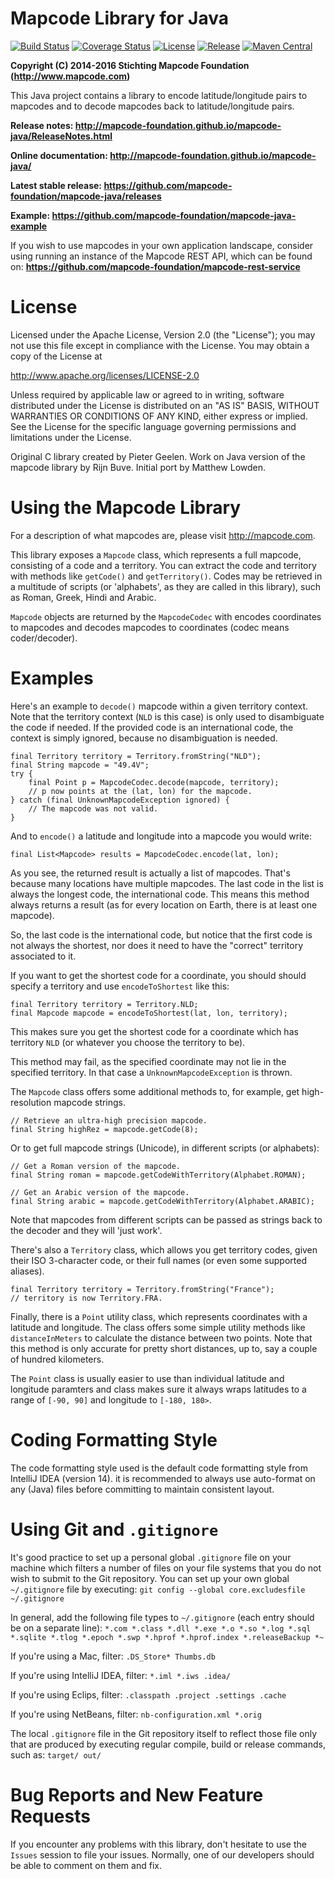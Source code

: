 # Mapcode Library for Java

[![Build Status](https://img.shields.io/travis/mapcode-foundation/mapcode-java.svg?maxAge=3600)](https://travis-ci.org/mapcode-foundation/mapcode-java)
[![Coverage Status](https://coveralls.io/repos/github/mapcode-foundation/mapcode-java/badge.svg?branch=master&maxAge=3600)](https://coveralls.io/github/mapcode-foundation/mapcode-java?branch=master)
[![License](http://img.shields.io/badge/license-APACHE2-blue.svg)]()
[![Release](https://img.shields.io/github/release/mapcode-foundation/mapcode-java.svg?maxAge=3600)](https://github.com/mapcode-foundation/mapcode-java/releases)
[![Maven Central](https://img.shields.io/maven-central/v/com.mapcode/mapcode.svg?maxAge=3600)](https://maven-badges.herokuapp.com/maven-central/com.mapcode/mapcode)

**Copyright (C) 2014-2016 Stichting Mapcode Foundation (http://www.mapcode.com)**

This Java project contains a library to encode latitude/longitude pairs to mapcodes
and to decode mapcodes back to latitude/longitude pairs.

**Release notes: http://mapcode-foundation.github.io/mapcode-java/ReleaseNotes.html**

**Online documentation: http://mapcode-foundation.github.io/mapcode-java/**

**Latest stable release: https://github.com/mapcode-foundation/mapcode-java/releases**

**Example: https://github.com/mapcode-foundation/mapcode-java-example**

If you wish to use mapcodes in your own application landscape, consider using running an instance of the
Mapcode REST API, which can be found on: **https://github.com/mapcode-foundation/mapcode-rest-service**

# License

Licensed under the Apache License, Version 2.0 (the "License");
you may not use this file except in compliance with the License.
You may obtain a copy of the License at

   http://www.apache.org/licenses/LICENSE-2.0

Unless required by applicable law or agreed to in writing, software
distributed under the License is distributed on an "AS IS" BASIS,
WITHOUT WARRANTIES OR CONDITIONS OF ANY KIND, either express or implied.
See the License for the specific language governing permissions and
limitations under the License.

Original C library created by Pieter Geelen. Work on Java version
of the mapcode library by Rijn Buve. Initial port by Matthew Lowden.

# Using the Mapcode Library

For a description of what mapcodes are, please visit http://mapcode.com.

This library exposes a `Mapcode` class, which represents a full mapcode, 
consisting of a code and a territory. You can extract the code and territory
with methods like `getCode()` and `getTerritory()`. Codes may be retrieved 
in a multitude of scripts (or 'alphabets', as they are called in this
library), such as Roman, Greek, Hindi and Arabic.

`Mapcode` objects are returned by the `MapcodeCodec` with encodes coordinates
to mapcodes and decodes mapcodes to coordinates (codec means coder/decoder).

# Examples

Here's an example to `decode()` mapcode within a given territory context.
Note that the territory context (`NLD` is this case) is only used to
disambiguate the code if needed. If the provided code is an international
code, the context is simply ignored, because no disambiguation is needed.

    final Territory territory = Territory.fromString("NLD");
    final String mapcode = "49.4V";
    try {
        final Point p = MapcodeCodec.decode(mapcode, territory);
        // p now points at the (lat, lon) for the mapcode.
    } catch (final UnknownMapcodeException ignored) {
        // The mapcode was not valid.
    }
  
And to `encode()` a latitude and longitude into a mapcode you would write:

    final List<Mapcode> results = MapcodeCodec.encode(lat, lon);

As you see, the returned result is actually a list of mapcodes. That's 
because many locations have multiple mapcodes. The last code in the list
is always the longest code, the international code. This means this method
always returns a result (as for every location on Earth, there is at least
one mapcode).

So, the last code is the international code, but notice that the first code 
is not always the shortest, nor does it need  to have the "correct"
territory associated to it.

If you want to get the shortest code for a coordinate, you should should
specify a territory and use `encodeToShortest` like this:

    final Territory territory = Territory.NLD;
    final Mapcode mapcode = encodeToShortest(lat, lon, territory);
    
This makes sure you get the shortest code for a coordinate which has
territory `NLD` (or whatever you choose the territory to be).

This method may fail, as the specified coordinate may not lie in the
specified territory. In that case a `UnknownMapcodeException` is thrown.

The `Mapcode` class offers some additional methods to, for example, get
high-resolution mapcode strings.

    // Retrieve an ultra-high precision mapcode.
    final String highRez = mapcode.getCode(8);

Or to get full mapcode strings (Unicode), in different scripts (or alphabets):

    // Get a Roman version of the mapcode.
    final String roman = mapcode.getCodeWithTerritory(Alphabet.ROMAN);

    // Get an Arabic version of the mapcode.
    final String arabic = mapcode.getCodeWithTerritory(Alphabet.ARABIC);

Note that mapcodes from different scripts can be passed as strings back
to the decoder and they will 'just work'.

There's also a `Territory` class, which allows you get territory codes,
given their ISO 3-character code, or their full names (or even some
supported aliases).

    final Territory territory = Territory.fromString("France");
    // territory is now Territory.FRA.
    
Finally, there is a `Point` utility class, which represents coordinates
with a latitude and longitude. The class offers some simple utility methods
like `distanceInMeters` to calculate the distance between two points. Note 
that this method is only accurate for pretty short distances, up to, say
a couple of hundred kilometers.

The `Point` class is usually easier to use than individual latitude and
longitude paramters and class makes sure it always wraps latitudes to
a range of `[-90, 90]` and longitude to `[-180, 180>`. 

# Coding Formatting Style

The code formatting style used is the default code formatting style from IntelliJ IDEA (version 14).
it is recommended to always use auto-format on any (Java) files before committing to maintain consistent layout.

# Using Git and `.gitignore`

It's good practice to set up a personal global `.gitignore` file on your machine which filters a number of files
on your file systems that you do not wish to submit to the Git repository. You can set up your own global
`~/.gitignore` file by executing:
`git config --global core.excludesfile ~/.gitignore`

In general, add the following file types to `~/.gitignore` (each entry should be on a separate line):
`*.com *.class *.dll *.exe *.o *.so *.log *.sql *.sqlite *.tlog *.epoch *.swp *.hprof *.hprof.index *.releaseBackup *~`

If you're using a Mac, filter:
`.DS_Store* Thumbs.db`

If you're using IntelliJ IDEA, filter:
`*.iml *.iws .idea/`

If you're using Eclips, filter:
`.classpath .project .settings .cache`

If you're using NetBeans, filter:
`nb-configuration.xml *.orig`

The local `.gitignore` file in the Git repository itself to reflect those file only that are produced by executing
regular compile, build or release commands, such as:
`target/ out/`

# Bug Reports and New Feature Requests

If you encounter any problems with this library, don't hesitate to use the `Issues` session to file your issues.
Normally, one of our developers should be able to comment on them and fix.

